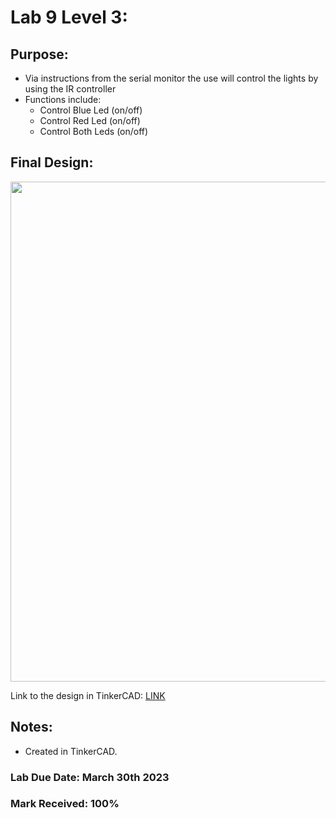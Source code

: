 # Lab 9 Level 3:

## Purpose:
- Via instructions from the serial monitor the use will control the lights by using the IR controller
- Functions include:
  - Control Blue Led (on/off)
  - Control Red Led (on/off)
  - Control Both Leds (on/off)

## Final Design:

<p align="center">
<img width="800" src="https://github.com/matthewantonis-georgiancollege/IOT_COMP1045/assets/122380719/4a7b9cd4-923d-40ed-9979-4a8e01616941">
<p/>

Link to the design in TinkerCAD: [LINK](https://www.tinkercad.com/things/7h5DKvNdysL?sharecode=9IQvAvE7ICd-1yPQlnt-A7E-t-eGIGcDuWheASgd29c)

## Notes: 
- Created in TinkerCAD.

### Lab Due Date: March 30th 2023
### Mark Received: 100%
